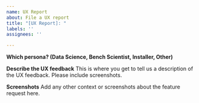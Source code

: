 ```yaml
---
name: UX Report
about: File a UX report
title: "[UX Report]: "
labels: ''
assignees: ''

---
```


**Which persona? (Data Science, Bench Scientist, Installer, Other)**

**Describe the UX feedback**
This is where you get to tell us a description of the UX feedback. Please include screenshots.

**Screenshots**
Add any other context or screenshots about the feature request here.
